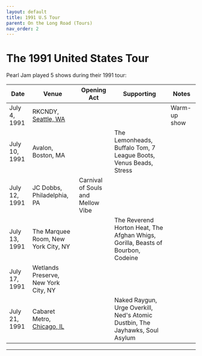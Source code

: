 ```yaml
---
layout: default
title: 1991 U.S Tour
parent: On the Long Road (Tours)
nav_order: 2
---
```


# The 1991 United States Tour

Pearl Jam played 5 shows during their 1991 tour:

| Date | Venue | Opening Act | Supporting | Notes |
| ---- | ----- | ----------- | ---------- | ----- |
| July 4, 1991 | RKCNDY, [Seattle, WA](https://pearljamopedia.ml/docs/Notable-Mentions/Locations/Seattle-WA) | | | Warm-up show
| July 10, 1991 | Avalon, Boston, MA | | The Lemonheads, Buffalo Tom, 7 League Boots, Venus Beads, Stress
| July 12, 1991 | JC Dobbs, Philadelphia, PA | Carnival of Souls and Mellow Vibe | |
| July 13, 1991 | The Marquee Room, New York City, NY | | The Reverend Horton Heat, The Afghan Whigs, Gorilla, Beasts of Bourbon, Codeine
| July 17, 1991 | Wetlands Preserve, New York City, NY | |
| July 21, 1991 | Cabaret Metro, [Chicago, IL](https://pearljamopedia.ml/docs/Notable-Mentions/Locations/Chicago-IL) | | Naked Raygun, Urge Overkill, Ned's Atomic Dustbin, The Jayhawks, Soul Asylum

---------------------------------------------------------------------------------


